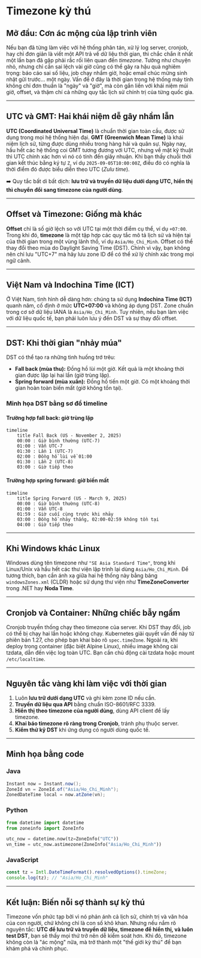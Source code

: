 # Timezone kỳ thú

## Mở đầu: Cơn ác mộng của lập trình viên

Nếu bạn đã từng làm việc với hệ thống phân tán, xử lý log server, cronjob, hay chỉ đơn giản là viết một API trả về dữ liệu thời gian, thì chắc chắn ít nhất một lần bạn đã gặp phải rắc rối liên quan đến *timezone*. Tưởng như chuyện nhỏ, nhưng chỉ cần sai lệch vài giờ cũng có thể gây ra hậu quả nghiêm trọng: báo cáo sai số liệu, job chạy nhầm giờ, hoặc email chúc mừng sinh nhật gửi trước… một ngày. Vấn đề ở đây là thời gian trong hệ thống máy tính không chỉ đơn thuần là "ngày" và "giờ", mà còn gắn liền với khái niệm múi giờ, offset, và thậm chí cả những quy tắc lịch sử chính trị của từng quốc gia.

---

## UTC và GMT: Hai khái niệm dễ gây nhầm lẫn

**UTC (Coordinated Universal Time)** là chuẩn thời gian toàn cầu, được sử dụng trong mọi hệ thống hiện đại. **GMT (Greenwich Mean Time)** là khái niệm lịch sử, từng được dùng nhiều trong hàng hải và quân sự. Ngày nay, hầu hết các hệ thống coi GMT tương đương với UTC, nhưng về mặt kỹ thuật thì UTC chính xác hơn vì nó có tính đến giây nhuận. Khi bạn thấy chuỗi thời gian kết thúc bằng ký tự `Z`, ví dụ `2025-09-05T10:00:00Z`, điều đó có nghĩa là thời điểm đó được biểu diễn theo UTC (*Zulu time*).

➡️ Quy tắc bất di bất dịch: **lưu trữ và truyền dữ liệu dưới dạng UTC, hiển thị thì chuyển đổi sang timezone của người dùng**.

---

## Offset và Timezone: Giống mà khác

**Offset** chỉ là số giờ lệch so với UTC tại một thời điểm cụ thể, ví dụ `+07:00`. Trong khi đó, **timezone** là một tập hợp các quy tắc mô tả lịch sử và hiện tại của thời gian trong một vùng lãnh thổ, ví dụ `Asia/Ho_Chi_Minh`. Offset có thể thay đổi theo mùa do Daylight Saving Time (DST). Chính vì vậy, bạn không nên chỉ lưu "UTC+7" mà hãy lưu zone ID để có thể xử lý chính xác trong mọi ngữ cảnh.

---

## Việt Nam và Indochina Time (ICT)

Ở Việt Nam, tình hình dễ dàng hơn: chúng ta sử dụng **Indochina Time (ICT)** quanh năm, cố định ở mức **UTC+07:00** và không áp dụng DST. Zone chuẩn trong cơ sở dữ liệu IANA là `Asia/Ho_Chi_Minh`. Tuy nhiên, nếu bạn làm việc với dữ liệu quốc tế, bạn phải luôn lưu ý đến DST và sự thay đổi offset.

---

## DST: Khi thời gian "nhảy múa"

DST có thể tạo ra những tình huống trớ trêu:

* **Fall back (mùa thu):** Đồng hồ lùi một giờ. Kết quả là một khoảng thời gian được lặp lại hai lần (giờ trùng lặp).
* **Spring forward (mùa xuân):** Đồng hồ tiến một giờ. Có một khoảng thời gian hoàn toàn biến mất (giờ không tồn tại).

### Minh họa DST bằng sơ đồ timeline

#### Trường hợp **fall back**: giờ trùng lặp

```mermaid
timeline
    title Fall Back (US - November 2, 2025)
    00:00 : Giờ bình thường (UTC-7)
    01:00 : Vẫn UTC-7
    01:30 : Lần 1 (UTC-7)
    02:00 : Đồng hồ lùi về 01:00
    01:30 : Lần 2 (UTC-8)
    03:00 : Giờ tiếp theo
```

#### Trường hợp **spring forward**: giờ biến mất

```mermaid
timeline
    title Spring Forward (US - March 9, 2025)
    00:00 : Giờ bình thường (UTC-8)
    01:00 : Vẫn UTC-8
    01:59 : Giờ cuối cùng trước khi nhảy
    03:00 : Đồng hồ nhảy thẳng, 02:00-02:59 không tồn tại
    04:00 : Giờ tiếp theo
```

---

## Khi Windows khác Linux

Windows dùng tên timezone như `"SE Asia Standard Time"`, trong khi Linux/Unix và hầu hết các thư viện lập trình lại dùng `Asia/Ho_Chi_Minh`. Để tương thích, bạn cần ánh xạ giữa hai hệ thống này bằng bảng `windowsZones.xml` (CLDR) hoặc sử dụng thư viện như **TimeZoneConverter** trong .NET hay **Noda Time**.

---

## Cronjob và Container: Những chiếc bẫy ngầm

Cronjob truyền thống chạy theo timezone của server. Khi DST thay đổi, job có thể bị chạy hai lần hoặc không chạy. Kubernetes giải quyết vấn đề này từ phiên bản 1.27, cho phép bạn khai báo rõ `spec.timeZone`. Ngoài ra, khi deploy trong container (đặc biệt Alpine Linux), nhiều image không cài tzdata, dẫn đến việc log toàn UTC. Bạn cần chủ động cài tzdata hoặc mount `/etc/localtime`.

---

## Nguyên tắc vàng khi làm việc với thời gian

1. Luôn **lưu trữ dưới dạng UTC** và ghi kèm zone ID nếu cần.
2. **Truyền dữ liệu qua API** bằng chuẩn ISO-8601/RFC 3339.
3. **Hiển thị theo timezone của người dùng**, dùng API client để lấy timezone.
4. **Khai báo timezone rõ ràng trong Cronjob**, tránh phụ thuộc server.
5. **Kiểm thử kỹ DST** khi ứng dụng có người dùng quốc tế.

---

## Minh họa bằng code

### Java

```java
Instant now = Instant.now();
ZoneId vn = ZoneId.of("Asia/Ho_Chi_Minh");
ZonedDateTime local = now.atZone(vn);
```

### Python

```python
from datetime import datetime
from zoneinfo import ZoneInfo

utc_now = datetime.now(tz=ZoneInfo("UTC"))
vn_time = utc_now.astimezone(ZoneInfo("Asia/Ho_Chi_Minh"))
```

### JavaScript

```js
const tz = Intl.DateTimeFormat().resolvedOptions().timeZone;
console.log(tz); // "Asia/Ho_Chi_Minh"
```

---

## Kết luận: Biến nỗi sợ thành sự kỳ thú

Timezone vốn phức tạp bởi vì nó phản ánh cả lịch sử, chính trị và văn hóa của con người, chứ không chỉ là con số khô khan. Nhưng nếu nắm rõ nguyên tắc: **UTC để lưu trữ và truyền dữ liệu, timezone để hiển thị, và luôn test DST**, bạn sẽ thấy mọi thứ trở nên dễ kiểm soát hơn. Khi đó, timezone không còn là "ác mộng" nữa, mà trở thành một "thế giới kỳ thú" để bạn khám phá và chinh phục.
